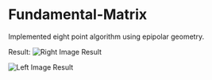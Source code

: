 # Fundamental-Matrix


Implemented eight point algorithm using epipolar geometry. 



Result:
![Right Image Result](https://user-images.githubusercontent.com/47758157/65464699-24151200-de63-11e9-81b4-9d964d95340a.PNG)

![Left Image Result](https://user-images.githubusercontent.com/47758157/65464700-24151200-de63-11e9-8624-c2572dfc69f4.PNG)



